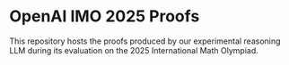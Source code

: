 # OpenAI IMO 2025 Proofs

This repository hosts the proofs produced by our experimental reasoning LLM during its evaluation on the 2025 International Math Olympiad.
